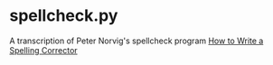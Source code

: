 # spellcheck.py

A transcription of Peter Norvig's spellcheck program [How to Write a Spelling Corrector](http://norvig.com/spell-correct.html)
